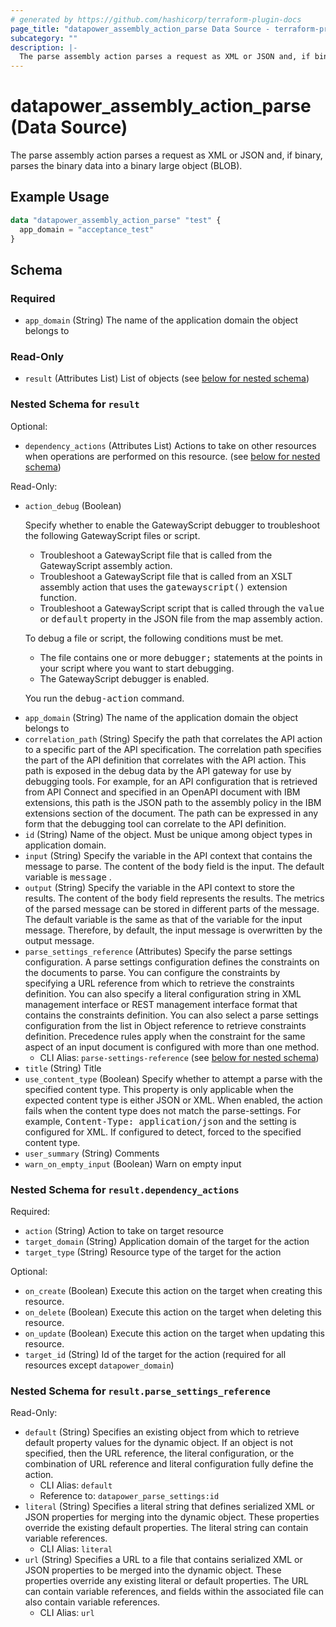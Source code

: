 ```yaml
---
# generated by https://github.com/hashicorp/terraform-plugin-docs
page_title: "datapower_assembly_action_parse Data Source - terraform-provider-datapower"
subcategory: ""
description: |-
  The parse assembly action parses a request as XML or JSON and, if binary, parses the binary data into a binary large object (BLOB).
---
```


# datapower_assembly_action_parse (Data Source)

The parse assembly action parses a request as XML or JSON and, if binary, parses the binary data into a binary large object (BLOB).

## Example Usage

```terraform
data "datapower_assembly_action_parse" "test" {
  app_domain = "acceptance_test"
}
```

<!-- schema generated by tfplugindocs -->
## Schema

### Required

- `app_domain` (String) The name of the application domain the object belongs to

### Read-Only

- `result` (Attributes List) List of objects (see [below for nested schema](#nestedatt--result))

<a id="nestedatt--result"></a>
### Nested Schema for `result`

Optional:

- `dependency_actions` (Attributes List) Actions to take on other resources when operations are performed on this resource. (see [below for nested schema](#nestedatt--result--dependency_actions))

Read-Only:

- `action_debug` (Boolean) <p>Specify whether to enable the GatewayScript debugger to troubleshoot the following GatewayScript files or script.</p><ul><li>Troubleshoot a GatewayScript file that is called from the GatewayScript assembly action.</li><li>Troubleshoot a GatewayScript file that is called from an XSLT assembly action that uses the <tt>gatewayscript()</tt> extension function.</li><li>Troubleshoot a GatewayScript script that is called through the <tt>value</tt> or <tt>default</tt> property in the JSON file from the map assembly action.</li></ul><p>To debug a file or script, the following conditions must be met.</p><ul><li>The file contains one or more <tt>debugger;</tt> statements at the points in your script where you want to start debugging.</li><li>The GatewayScript debugger is enabled.</li></ul><p>You run the <tt>debug-action</tt> command.</p>
- `app_domain` (String) The name of the application domain the object belongs to
- `correlation_path` (String) Specify the path that correlates the API action to a specific part of the API specification. The correlation path specifies the part of the API definition that correlates with the API action. This path is exposed in the debug data by the API gateway for use by debugging tools. For example, for an API configuration that is retrieved from API Connect and specified in an OpenAPI document with IBM extensions, this path is the JSON path to the assembly policy in the IBM extensions section of the document. The path can be expressed in any form that the debugging tool can correlate to the API definition.
- `id` (String) Name of the object. Must be unique among object types in application domain.
- `input` (String) Specify the variable in the API context that contains the message to parse. The content of the <tt>body</tt> field is the input. The default variable is <tt>message</tt> .
- `output` (String) Specify the variable in the API context to store the results. The content of the <tt>body</tt> field represents the results. The metrics of the parsed message can be stored in different parts of the message. The default variable is the same as that of the variable for the input message. Therefore, by default, the input message is overwritten by the output message.
- `parse_settings_reference` (Attributes) Specify the parse settings configuration. A parse settings configuration defines the constraints on the documents to parse. You can configure the constraints by specifying a URL reference from which to retrieve the constraints definition. You can also specify a literal configuration string in XML management interface or REST management interface format that contains the constraints definition. You can also select a parse settings configuration from the list in Object reference to retrieve constraints definition. Precedence rules apply when the constraint for the same aspect of an input document is configured with more than one method.
  - CLI Alias: `parse-settings-reference` (see [below for nested schema](#nestedatt--result--parse_settings_reference))
- `title` (String) Title
- `use_content_type` (Boolean) Specify whether to attempt a parse with the specified content type. This property is only applicable when the expected content type is either JSON or XML. When enabled, the action fails when the content type does not match the parse-settings. For example, <tt>Content-Type: application/json</tt> and the setting is configured for XML. If configured to detect, forced to the specified content type.
- `user_summary` (String) Comments
- `warn_on_empty_input` (Boolean) Warn on empty input

<a id="nestedatt--result--dependency_actions"></a>
### Nested Schema for `result.dependency_actions`

Required:

- `action` (String) Action to take on target resource
- `target_domain` (String) Application domain of the target for the action
- `target_type` (String) Resource type of the target for the action

Optional:

- `on_create` (Boolean) Execute this action on the target when creating this resource.
- `on_delete` (Boolean) Execute this action on the target when deleting this resource.
- `on_update` (Boolean) Execute this action on the target when updating this resource.
- `target_id` (String) Id of the target for the action (required for all resources except `datapower_domain`)


<a id="nestedatt--result--parse_settings_reference"></a>
### Nested Schema for `result.parse_settings_reference`

Read-Only:

- `default` (String) Specifies an existing object from which to retrieve default property values for the dynamic object. If an object is not specified, then the URL reference, the literal configuration, or the combination of URL reference and literal configuration fully define the action.
  - CLI Alias: `default`
  - Reference to: `datapower_parse_settings:id`
- `literal` (String) Specifies a literal string that defines serialized XML or JSON properties for merging into the dynamic object. These properties override the existing default properties. The literal string can contain variable references.
  - CLI Alias: `literal`
- `url` (String) Specifies a URL to a file that contains serialized XML or JSON properties to be merged into the dynamic object. These properties override any existing literal or default properties. The URL can contain variable references, and fields within the associated file can also contain variable references.
  - CLI Alias: `url`
